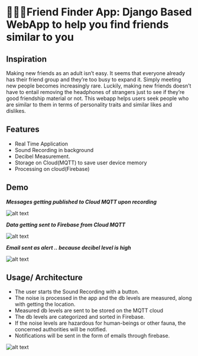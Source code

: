 # 👫👭👬**Friend Finder App: Django Based WebApp to help you find friends similar to you**


## **Inspiration**
Making new friends as an adult isn’t easy. It seems that everyone already has their friend group and they’re too busy to expand it. Simply meeting new people becomes increasingly rare. 
Luckily, making new friends doesn’t have to entail removing the headphones of strangers just to see if they’re good friendship material or not. This webapp helps users seek people who are similar to them in terms of personality traits and similar likes and dislikes.


## **Features**
- Real Time Application
- Sound Recording in background
- Decibel Measurement.
- Storage on Cloud(MQTT) to save user device memory
- Processing on cloud(Firebase)

## **Demo**
***Messages getting published to Cloud MQTT upon recording***

![alt text](https://github.com/Mphis/Decibel/blob/master/websocket.png)



***Data getting sent to Firebase from Cloud MQTT***

![alt text](https://github.com/Mphis/Decibel/blob/master/mqtt.png)




***Email sent as alert .. because decibel level is high***

![alt text](https://github.com/Mphis/Decibel/blob/master/email.png)

## **Usage/ Architecture**

- The user starts the Sound Recording with a button.
- The noise is processed in the app and the db levels are measured, along with getting the location.
- Measured db levels are sent to be stored on the MQTT cloud
- The db levels are categorized and sorted in Firebase.
- If the noise levels are hazardous for human-beings or other fauna, the concerned authorities will be notified.
- Notifications will be sent in the form of emails through firebase.

![alt text](https://github.com/Mphis/Decibel/blob/master/architecture.png)
